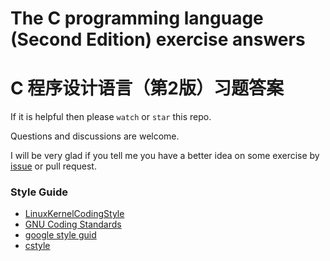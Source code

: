 # The C programming language (Second Edition) exercise answers
# C 程序设计语言（第2版）习题答案

If it is helpful then please `watch` or `star` this repo.

Questions and discussions are welcome.

I will be very glad if you tell me you have a better idea on some exercise by [issue](https://github.com/fool2fish/the-c-programming-language-exercise-answers/issues/new) or pull request.

### Style Guide

- [LinuxKernelCodingStyle](http://www.maultech.com/chrislott/resources/cstyle/LinuxKernelCodingStyle.txt)
- [GNU Coding Standards](http://www.gnu.org/prep/standards/standards.html)
- [google style guid](http://google-styleguide.googlecode.com/svn/trunk/cppguide.xml)
- [cstyle](http://www.maultech.com/chrislott/resources/cstyle/)
